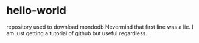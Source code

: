 # hello-world
repository used to download mondodb
Nevermind that first line was a lie. I am just getting a tutorial of github but useful regardless.
